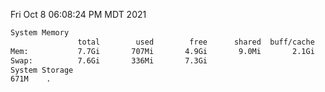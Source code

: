 Fri Oct  8 06:08:24 PM MDT 2021
```bash
System Memory
               total        used        free      shared  buff/cache   available
Mem:           7.7Gi       707Mi       4.9Gi       9.0Mi       2.1Gi       6.7Gi
Swap:          7.6Gi       336Mi       7.3Gi
System Storage
671M	.
```
